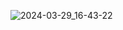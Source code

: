 ![2024-03-29_16-43-22](https://github.com/PavelRomanovQA/PostgreSQL/assets/149170489/9d4d36bd-b753-41d9-b9e1-adc9034a2354)
